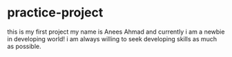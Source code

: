 # practice-project
this is my first project
my name is Anees Ahmad and currently i am a  newbie in developing world!
 i am always willing to seek developing skills as much as possible.
